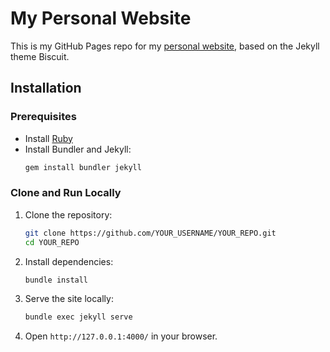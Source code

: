 # My Personal Website

This is my GitHub Pages repo for my [personal website](https://marcbeep.com), based on the Jekyll theme Biscuit.

## Installation

### Prerequisites

- Install [Ruby](https://www.ruby-lang.org/en/documentation/installation/)
- Install Bundler and Jekyll:
  ```sh
  gem install bundler jekyll
  ```

### Clone and Run Locally

1. Clone the repository:
   ```sh
   git clone https://github.com/YOUR_USERNAME/YOUR_REPO.git
   cd YOUR_REPO
   ```
2. Install dependencies:
   ```sh
   bundle install
   ```
3. Serve the site locally:
   ```sh
   bundle exec jekyll serve
   ```
4. Open `http://127.0.0.1:4000/` in your browser.
